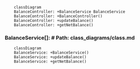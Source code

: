 ```mermaid
    classDiagram
    BalanceController: +BalanceService BalanceService
    BalanceController: +BalanceController()
    BalanceController: +updateBalance()
    BalanceController: +getNetBalance()
```

### BalanceService[]: # Path: class_diagrams/class.md
```mermaid
    classDiagram
    BalanceService: +BalanceService()
    BalanceService: +updateBalance()
    BalanceService: +getNetBalance()
```